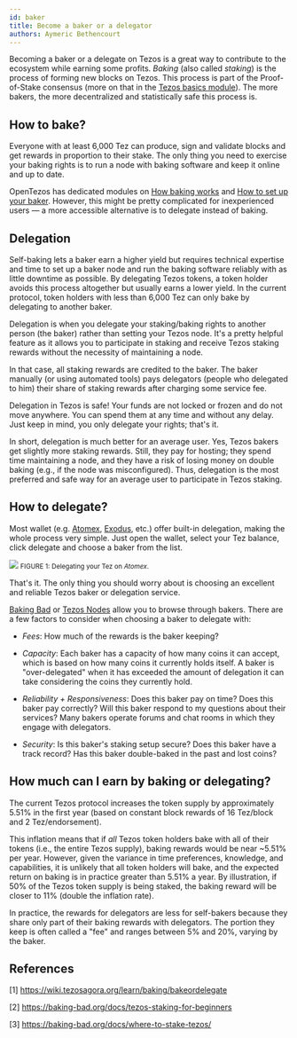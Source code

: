 ```yaml
---
id: baker
title: Become a baker or a delegator
authors: Aymeric Bethencourt
---
```


Becoming a baker or a delegate on Tezos is a great way to contribute to the ecosystem while earning some profits. _Baking_ (also called _staking_) is the process of forming new blocks on Tezos. This process is part of the Proof-of-Stake consensus (more on that in the [Tezos basics module](/tezos-basics)). The more bakers, the more decentralized and statistically safe this process is.

## How to bake?

Everyone with at least 6,000 Tez can produce, sign and validate blocks and get rewards in proportion to their stake. The only thing you need to exercise your baking rights is to run a node with baking software and keep it online and up to date.

OpenTezos has dedicated modules on [How baking works](/baking) and [How to set up your baker](/contribute/baker). However, this might be pretty complicated for inexperienced users — a more accessible alternative is to delegate instead of baking.

## Delegation

Self-baking lets a baker earn a higher yield but requires technical expertise and time to set up a baker node and run the baking software reliably with as little downtime as possible. By delegating Tezos tokens, a token holder avoids this process altogether but usually earns a lower yield. In the current protocol, token holders with less than 6,000 Tez can only bake by delegating to another baker.

Delegation is when you delegate your staking/baking rights to another person (the baker) rather than setting your Tezos node. It's a pretty helpful feature as it allows you to participate in staking and receive Tezos staking rewards without the necessity of maintaining a node.

In that case, all staking rewards are credited to the baker. The baker manually (or using automated tools) pays delegators (people who delegated to him) their share of staking rewards after charging some service fee.

Delegation in Tezos is safe! Your funds are not locked or frozen and do not move anywhere. You can spend them at any time and without any delay. Just keep in mind, you only delegate your rights; that's it.

In short, delegation is much better for an average user. Yes, Tezos bakers get slightly more staking rewards. Still, they pay for hosting; they spend time maintaining a node, and they have a risk of losing money on double baking (e.g., if the node was misconfigured). Thus, delegation is the most preferred and safe way for an average user to participate in Tezos staking.

## How to delegate?
Most wallet (e.g. [Atomex](https://atomex.me/), [Exodus](https://www.exodus.com/), etc.) offer built-in delegation, making the whole process very simple. Just open the wallet, select your Tez balance, click delegate and choose a baker from the list.

![](../../static/img/contribute/delegate.gif)
<small className="figure">FIGURE 1: Delegating your Tez on _Atomex_.</small>

That's it. The only thing you should worry about is choosing an excellent and reliable Tezos baker or delegation service.

[Baking Bad](https://baking-bad.org/docs/where-to-stake-tezos) or [Tezos Nodes](https://tezos-nodes.com/) allow you to browse through bakers. There are a few factors to consider when choosing a baker to delegate with:

- *Fees*: How much of the rewards is the baker keeping?

- *Capacity*: Each baker has a capacity of how many coins it can accept, which is based on how many coins it currently holds itself. A baker is "over-delegated" when it has exceeded the amount of delegation it can take considering the coins they currently hold.

- *Reliability + Responsiveness*: Does this baker pay on time? Does this baker pay correctly? Will this baker respond to my questions about their services? Many bakers operate forums and chat rooms in which they engage with delegators.

- *Security*: Is this baker's staking setup secure? Does this baker have a track record? Has this baker double-baked in the past and lost coins?

## How much can I earn by baking or delegating?
The current Tezos protocol increases the token supply by approximately 5.51% in the first year (based on constant block rewards of 16 Tez/block and 2 Tez/endorsement).

This inflation means that if *all* Tezos token holders bake with all of their tokens (i.e., the entire Tezos supply), baking rewards would be near ~5.51% per year. However, given the variance in time preferences, knowledge, and capabilities, it is unlikely that all token holders will bake, and the expected return on baking is in practice greater than 5.51% a year. By illustration, if 50% of the Tezos token supply is being staked, the baking reward will be closer to 11% (double the inflation rate).

In practice, the rewards for delegators are less for self-bakers because they share only part of their baking rewards with delegators. The portion they keep is often called a "fee" and ranges between 5% and 20%, varying by the baker.

## References

[1] https://wiki.tezosagora.org/learn/baking/bakeordelegate

[2] https://baking-bad.org/docs/tezos-staking-for-beginners

[3] https://baking-bad.org/docs/where-to-stake-tezos/
